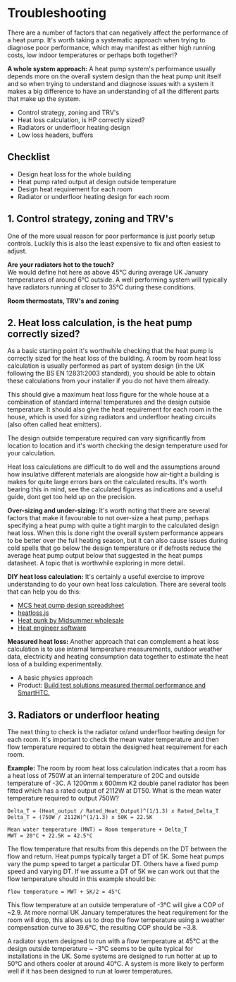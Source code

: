 # Troubleshooting

There are a number of factors that can negatively affect the performance of a heat pump. It's worth taking a systematic approach when trying to diagnose poor performance, which may manifest as either high running costs, low indoor temperatures or perhaps both together!? 

**A whole system approach:** A heat pump system's performance usually depends more on the overall system design than the heat pump unit itself and so when trying to understand and diagnose issues with a system it makes a big difference to have an understanding of all the different parts that make up the system.

- Control strategy, zoning and TRV's
- Heat loss calculation, is HP correctly sized? 
- Radiators or underfloor heating design
- Low loss headers, buffers 

## Checklist

- Design heat loss for the whole building
- Heat pump rated output at design outside temperature
- Design heat requirement for each room
- Radiator or underfloor heating design for each room


## 1. Control strategy, zoning and TRV's

One of the more usual reason for poor performance is just poorly setup controls. Luckily this is also the least expensive to fix and often easiest to adjust.

**Are your radiators hot to the touch?**<br>
We would define hot here as above 45°C during average UK January temperatures of around 6°C outside. A well performing system will typically have radiators running at closer to 35°C during these conditions. 

**Room thermostats, TRV's and zoning**<br>



## 2. Heat loss calculation, is the heat pump correctly sized?

As a basic starting point it's worthwhile checking that the heat pump is correctly sized for the heat loss of the building. A room by room heat loss calculation is usually performed as part of system design (in the UK following the BS EN 12831:2003 standard), you should be able to obtain these calculations from your installer if you do not have them already.

This should give a maximum heat loss figure for the whole house at a combination of standard internal temperatures and the design outside temperature. It should also give the heat requirement for each room in the house, which is used for sizing radiators and underfloor heating circuits (also often called heat emitters).

The design outside temperature required can vary significantly from location to location and it's worth checking the design temperature used for your calculation. 

Heat loss calculations are difficult to do well and the assumptions around how insulative different materials are alongside how air-tight a building is makes for quite large errors bars on the calculated results. It's worth bearing this in mind, see the calculated figures as indications and a useful guide, dont get too held up on the precision.

**Over-sizing and under-sizing:** It's worth noting that there are several factors that make it favourable to not over-size a heat pump, perhaps specifying a heat pump with quite a tight margin to the calculated design heat loss. When this is done right the overall system performance appears to be better over the full heating season, but it can also cause issues during cold spells that go below the design temperature or if defrosts reduce the average heat pump output below that suggested in the heat pumps datasheet. A topic that is worthwhile exploring in more detail.

**DIY heat loss calculation:** It's certainly a useful exercise to improve understanding to do your own heat loss calculation. There are several tools that can help you do this:

- [MCS heat pump design spreadsheet](https://trystanlea.org.uk/roombyroomheatloss)
- [heatloss.js](https://openenergymonitor.org/heatlossjs)
- [Heat punk by Midsummer wholesale](https://heatpunk.co.uk/home)
- [Heat engineer software](https://www.heat-engineer.com)

**Measured heat loss:** Another approach that can complement a heat loss calculation is to use internal temperature measurements, outdoor weather data, electricity and heating consumption data together to estimate the heat loss of a building experimentally.

- A basic physics approach
- Product: [Build test solutions measured thermal performance and SmartHTC.](https://www.buildtestsolutions.com/)

## 3. Radiators or underfloor heating 

The next thing to check is the radiator or/and underfloor heating design for each room. It's important to check the mean water temperature and then flow temperature required to obtain the designed heat requirement for each room.

**Example:** The room by room heat loss calculation indicates that a room has a heat loss of 750W at an internal temperature of 20C and outside temperature of -3C. A 1200mm x 600mm K2 double panel radiator has been fitted which has a rated output of 2112W at DT50. What is the mean water temperature required to output 750W?

    Delta_T = (Heat_output / Rated_Heat_Output)^(1/1.3) x Rated_Delta_T
    Delta_T = (750W / 2112W)^(1/1.3) x 50K = 22.5K
    
    Mean water temperature (MWT) = Room temperature + Delta_T
    MWT = 20°C + 22.5K = 42.5°C
    
The flow temperature that results from this depends on the DT between the flow and return. Heat pumps typically target a DT of 5K. Some heat pumps vary the pump speed to target a particular DT. Others have a fixed pump speed and varying DT. If we assume a DT of 5K we can work out that the flow temperature should in this example should be:
    
    flow temperature = MWT + 5K/2 = 45°C

This flow temperature at an outside temperature of -3°C will give a COP of ~2.9. At more normal UK January temperatures the heat requirement for the room will drop, this allows us to drop the flow temperature using a weather compensation curve to 39.6°C, the resulting COP should be ~3.8.

A radiator system designed to run with a flow temperature at 45°C at the design outside temperature ~ -3°C seems to be quite typical for installations in the UK. Some systems are designed to run hotter at up to 50°C and others cooler at around 40°C. A system is more likely to perform well if it has been designed to run at lower temperatures.




